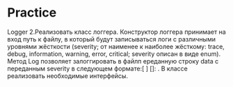 # Practice

Logger
2.Реализовать класс логгера. Конструктор логгера принимает на вход путь к файлу, в который будут записываться логи с различными уровнями жёсткости (severity; от наименее к наиболее жёсткому: trace, debug, information, warning, error, critical; severity описан в виде enum). Метод Log позволяет залоггировать в файлп ереданную строку data с переданным severity в следующем формате:[<Date> <Time>] [<severity>]: <data>. В классе реализовать необходимые интерфейсы.
